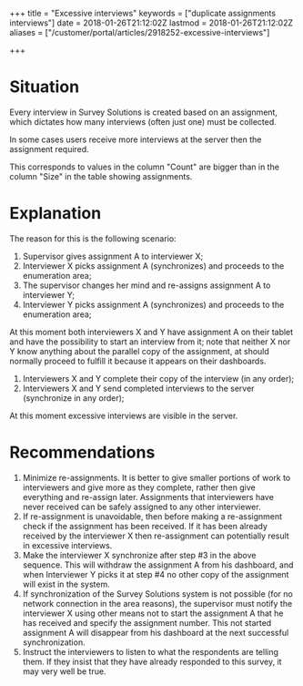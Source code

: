 +++
title = "Excessive interviews"
keywords = ["duplicate assignments interviews"]
date = 2018-01-26T21:12:02Z
lastmod = 2018-01-26T21:12:02Z
aliases = ["/customer/portal/articles/2918252-excessive-interviews"]

+++

Situation
=========

Every interview in Survey Solutions is created based on an assignment,
which dictates how many interviews (often just one) must be
collected.  
  
In some cases users receive more interviews at the server then the
assignment required.  
  
This corresponds to values in the column "Count" are bigger than in the
column "Size" in the table showing assignments.

Explanation
===========

The reason for this is the following scenario:

1. Supervisor gives assignment A to interviewer X;
2. Interviewer X picks assignment A (synchronizes) and proceeds to the
    enumeration area;
3. The supervisor changes her mind and re-assigns assignment A to
    interviewer Y;
4. Interviewer Y picks assignment A (synchronizes) and proceeds to the
    enumeration area;

At this moment both interviewers X and Y have assignment A on their
tablet and have the possibility to start an interview from it; note that
neither X nor Y know anything about the parallel copy of the assignment,
at should normally proceed to fulfill it because it appears on their
dashboards.

1. Interviewers X and Y complete their copy of the interview (in any
    order);
2. Interviewers X and Y send completed interviews to the server
    (synchronize in any order);

At this moment excessive interviews are visible in the server.

Recommendations
===============

1. Minimize re-assignments. It is better to give smaller portions of
    work to interviewers and give more as they complete, rather then
    give everything and re-assign later. Assignments that interviewers
    have never received can be safely assigned to any other interviewer.
2. If re-assignment is unavoidable, then before making a re-assignment
    check if the assignment has been received. If it has been already
    received by the interviewer X then re-assignment can potentially
    result in excessive interviews.
3. Make the interviewer X synchronize after step \#3 in the above
    sequence. This will withdraw the assignment A from his dashboard,
    and when Interviewer Y picks it at step \#4 no other copy of the
    assignment will exist in the system.
4. If synchronization of the Survey Solutions system is not possible
    (for no network connection in the area reasons), the supervisor must
    notify the interviewer X using other means not to start the
    assignment A that he has received and specify the assignment number.
    This not started assignment A will disappear from his dashboard at
    the next successful synchronization.
5. Instruct the interviewers to listen to what the respondents are
    telling them. If they insist that they have already responded to
    this survey, it may very well be true.
